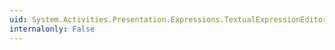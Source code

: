```yaml
---
uid: System.Activities.Presentation.Expressions.TextualExpressionEditor.ExpressionEditorService
internalonly: False
---
```


